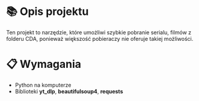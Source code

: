 # 📚 Opis projektu

Ten projekt to narzędzie, które umożliwi szybkie pobranie serialu, filmów z folderu CDA, ponieważ większość pobieraczy nie oferuje takiej możliwości.

# 📋 Wymagania

- Python na komputerze
- Biblioteki **yt_dlp**, **beautifulsoup4**, **requests**
  
